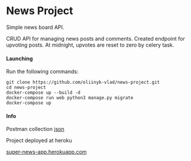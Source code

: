 News Project
=======================
Simple news board API.

CRUD API for managing news posts and comments. Created endpoint for upvoting posts. At midnight, upvotes are reset to zero by celery task. 
#### Launching
Run the following commands:

```
git clone https://github.com/oliinyk-vlad/news-project.git
cd news-project
docker-compose up --build -d
docker-compose run web python3 manage.py migrate
docker-compose up
```





#### Info

Postman collection [json](https://www.getpostman.com/collections/bc1c7fd05f05cbe266d8)

Project deployed at heroku 

[super-news-app.herokuapp.com](https://super-news-app.herokuapp.com)
